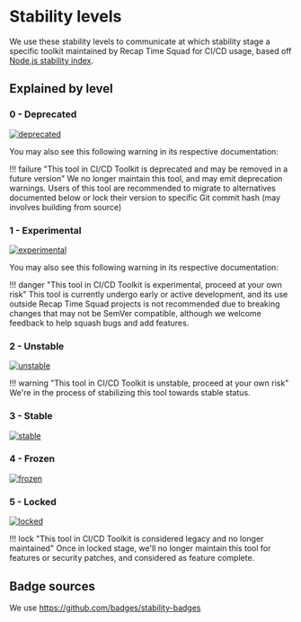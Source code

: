 # Stability levels

We use these stability levels to communicate at which stability stage a specific toolkit
maintained by Recap Time Squad for CI/CD usage, based off [Node.js stability index][node-stability-index].

## Explained by level

### 0 - Deprecated

[![deprecated](http://badges.github.io/stability-badges/dist/deprecated.svg)](http://github.com/badges/stability-badges)

You may also see this following warning in its respective documentation:

!!! failure "This tool in CI/CD Toolkit is deprecated and may be removed in a future version"
    We no longer maintain this tool, and may emit deprecation warnings. Users of this tool
    are recommended to migrate to alternatives documented below or lock their version to
    specific Git commit hash (may involves building from source)

### 1 - Experimental

[![experimental](http://badges.github.io/stability-badges/dist/experimental.svg)](http://github.com/badges/stability-badges)

You may also see this following warning in its respective documentation:

!!! danger "This tool in CI/CD Toolkit is experimental, proceed at your own risk"
    This tool is currently undergo early or active development, and its use outside Recap Time Squad
    projects is not recommended due to breaking changes that may not be SemVer compatible,
    although we welcome feedback to help squash bugs and add features.

### 2 - Unstable

[![unstable](http://badges.github.io/stability-badges/dist/unstable.svg)](http://github.com/badges/stability-badges)

!!! warning "This tool in CI/CD Toolkit is unstable, proceed at your own risk"
    We're in the process of stabilizing this tool towards stable status.

### 3 - Stable

[![stable](http://badges.github.io/stability-badges/dist/stable.svg)](http://github.com/badges/stability-badges)

### 4 - Frozen

[![frozen](http://badges.github.io/stability-badges/dist/frozen.svg)](http://github.com/badges/stability-badges)

### 5 - Locked

[![locked](http://badges.github.io/stability-badges/dist/locked.svg)](http://github.com/badges/stability-badges)

!!! lock "This tool in CI/CD Toolkit is considered legacy and no longer maintained"
    Once in locked stage, we'll no longer maintain this tool for features or security patches,
    and considered as feature complete.

## Badge sources

We use <https://github.com/badges/stability-badges>

[node-stability-index]: https://nodejs.org/api/documentation.html#documentation_stability_index
